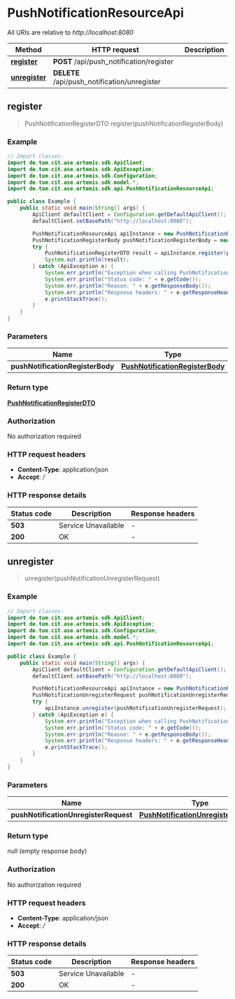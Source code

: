 # PushNotificationResourceApi

All URIs are relative to *http://localhost:8080*

| Method | HTTP request | Description |
|------------- | ------------- | -------------|
| [**register**](PushNotificationResourceApi.md#register) | **POST** /api/push_notification/register |  |
| [**unregister**](PushNotificationResourceApi.md#unregister) | **DELETE** /api/push_notification/unregister |  |



## register

> PushNotificationRegisterDTO register(pushNotificationRegisterBody)



### Example

```java
// Import classes:
import de.tum.cit.ase.artemis.sdk.ApiClient;
import de.tum.cit.ase.artemis.sdk.ApiException;
import de.tum.cit.ase.artemis.sdk.Configuration;
import de.tum.cit.ase.artemis.sdk.model.*;
import de.tum.cit.ase.artemis.sdk.api.PushNotificationResourceApi;

public class Example {
    public static void main(String[] args) {
        ApiClient defaultClient = Configuration.getDefaultApiClient();
        defaultClient.setBasePath("http://localhost:8080");

        PushNotificationResourceApi apiInstance = new PushNotificationResourceApi(defaultClient);
        PushNotificationRegisterBody pushNotificationRegisterBody = new PushNotificationRegisterBody(); // PushNotificationRegisterBody | 
        try {
            PushNotificationRegisterDTO result = apiInstance.register(pushNotificationRegisterBody);
            System.out.println(result);
        } catch (ApiException e) {
            System.err.println("Exception when calling PushNotificationResourceApi#register");
            System.err.println("Status code: " + e.getCode());
            System.err.println("Reason: " + e.getResponseBody());
            System.err.println("Response headers: " + e.getResponseHeaders());
            e.printStackTrace();
        }
    }
}
```

### Parameters


| Name | Type | Description  | Notes |
|------------- | ------------- | ------------- | -------------|
| **pushNotificationRegisterBody** | [**PushNotificationRegisterBody**](PushNotificationRegisterBody.md)|  | |

### Return type

[**PushNotificationRegisterDTO**](PushNotificationRegisterDTO.md)

### Authorization

No authorization required

### HTTP request headers

- **Content-Type**: application/json
- **Accept**: */*

### HTTP response details
| Status code | Description | Response headers |
|-------------|-------------|------------------|
| **503** | Service Unavailable |  -  |
| **200** | OK |  -  |


## unregister

> unregister(pushNotificationUnregisterRequest)



### Example

```java
// Import classes:
import de.tum.cit.ase.artemis.sdk.ApiClient;
import de.tum.cit.ase.artemis.sdk.ApiException;
import de.tum.cit.ase.artemis.sdk.Configuration;
import de.tum.cit.ase.artemis.sdk.model.*;
import de.tum.cit.ase.artemis.sdk.api.PushNotificationResourceApi;

public class Example {
    public static void main(String[] args) {
        ApiClient defaultClient = Configuration.getDefaultApiClient();
        defaultClient.setBasePath("http://localhost:8080");

        PushNotificationResourceApi apiInstance = new PushNotificationResourceApi(defaultClient);
        PushNotificationUnregisterRequest pushNotificationUnregisterRequest = new PushNotificationUnregisterRequest(); // PushNotificationUnregisterRequest | 
        try {
            apiInstance.unregister(pushNotificationUnregisterRequest);
        } catch (ApiException e) {
            System.err.println("Exception when calling PushNotificationResourceApi#unregister");
            System.err.println("Status code: " + e.getCode());
            System.err.println("Reason: " + e.getResponseBody());
            System.err.println("Response headers: " + e.getResponseHeaders());
            e.printStackTrace();
        }
    }
}
```

### Parameters


| Name | Type | Description  | Notes |
|------------- | ------------- | ------------- | -------------|
| **pushNotificationUnregisterRequest** | [**PushNotificationUnregisterRequest**](PushNotificationUnregisterRequest.md)|  | |

### Return type

null (empty response body)

### Authorization

No authorization required

### HTTP request headers

- **Content-Type**: application/json
- **Accept**: */*

### HTTP response details
| Status code | Description | Response headers |
|-------------|-------------|------------------|
| **503** | Service Unavailable |  -  |
| **200** | OK |  -  |

